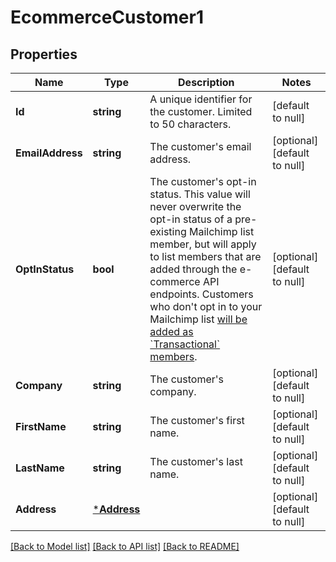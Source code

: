 # EcommerceCustomer1

## Properties
Name | Type | Description | Notes
------------ | ------------- | ------------- | -------------
**Id** | **string** | A unique identifier for the customer. Limited to 50 characters. | [default to null]
**EmailAddress** | **string** | The customer&#39;s email address. | [optional] [default to null]
**OptInStatus** | **bool** | The customer&#39;s opt-in status. This value will never overwrite the opt-in status of a pre-existing Mailchimp list member, but will apply to list members that are added through the e-commerce API endpoints. Customers who don&#39;t opt in to your Mailchimp list [will be added as &#x60;Transactional&#x60; members](https://mailchimp.com/developer/marketing/docs/e-commerce/#customers). | [optional] [default to null]
**Company** | **string** | The customer&#39;s company. | [optional] [default to null]
**FirstName** | **string** | The customer&#39;s first name. | [optional] [default to null]
**LastName** | **string** | The customer&#39;s last name. | [optional] [default to null]
**Address** | [***Address**](Address.md) |  | [optional] [default to null]

[[Back to Model list]](../README.md#documentation-for-models) [[Back to API list]](../README.md#documentation-for-api-endpoints) [[Back to README]](../README.md)


